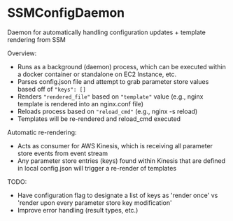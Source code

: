 # SSMConfigDaemon
Daemon for automatically handling configuration updates + template rendering from SSM 

Overview:
- Runs as a background (daemon) process, which can be executed within a docker container or standalone on EC2 Instance, etc.
- Parses config.json file and attempt to grab parameter store values based off of `"keys": []`
- Renders `"rendered_file"` based on `"template"` value (e.g., nginx template is rendered into an nginx.conf file)
- Reloads process based on `"reload_cmd"` (e.g., nginx -s reload)
- Templates will be re-rendered and reload_cmd executed

Automatic re-rendering:
- Acts as consumer for AWS Kinesis, which is receiving all parameter store events from event stream
- Any parameter store entries (keys) found within Kinesis that are defined in local config.json will trigger a re-render of templates

TODO:
- Have configuration flag to designate a list of keys as 'render once' vs 'render upon every parameter store key modification'
- Improve error handling (result types, etc.)
